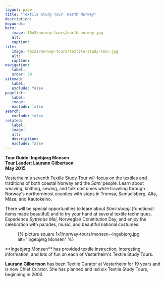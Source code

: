 ```yaml
---
layout: page
title: "Textile Study Tour: North Norway"
description:
keywords:
hero:
   image: 16x9/norway-tours/north-norway.jpg
   alt: 
   caption:
tile:
   image: 46x21/norway-tours/textile-study-tour.jpg
   alt: 
   caption:   
navigation:
   label:
   order: 30
sitemap:
   label:
   exclude: false
pagelist:
   label:
   image:
   exclude: false  
search:
   exclude: false
related:
   label:
   image:
   alt:
   description:
   exclude: false
---
```

**Tour Guide: Ingebjørg Monsen** <br />
**Tour Leader: Laurann Gilbertson** <br />
**May 2015** 

Vesterheim's seventh Textile Study Tour will focus on the textiles and traditions of both coastal Norway and the _Sámi_ people. Learn about weaving, knitting, sewing, and folk costumes while traveling through Norway's northernmost counties with stops in Tromsø, Samuelsberg, Alta, Máze, and Kautokeino.  

There will be special opportunities to learn about _Sámi_ _duodji_ (functional items made beautiful) and to try your hand at several textile techniques. Experience _Syttende Mai_, Norwegian Constitution Day, and enjoy the celebration with parades, music, and beautiful national costumes.

<figure class="pull-left  content-photo  content-photo--pull-left  content-photo--one-fourth"><div class="content-photo__lining">{% picture square 1x1/norway-tours/monsen--ingebjørg.jpg alt="Ingebjørg Monsen" %}</div></figure>
**Ingebjørg Monsen** has provided textile instruction, interesting information, and lots of fun on each of Vesterheim's Textile Study Tours.

**Laurann Gilbertson** has been Textile Curator at Vesterheim for 19 years and is now Chief Curator. She has planned and led six Textile Study Tours, beginning in 2003.